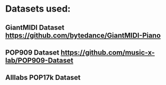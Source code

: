 # Datasets used:

## GiantMIDI Dataset https://github.com/bytedance/GiantMIDI-Piano
## POP909 Dataset https://github.com/music-x-lab/POP909-Dataset
## Alllabs POP17k Dataset

